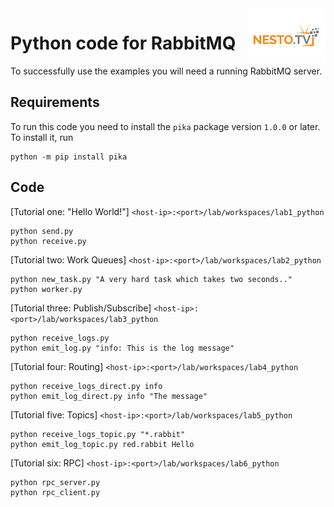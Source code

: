 <img align="right" src="./logo-small.png">



# Python code for RabbitMQ

To successfully use the examples you will need a running RabbitMQ server.

## Requirements

To run this code you need to install the `pika` package version `1.0.0` or later. To install it, run

    python -m pip install pika



## Code

[Tutorial one: "Hello World!"]  `<host-ip>:<port>/lab/workspaces/lab1_python`

    python send.py
    python receive.py


[Tutorial two: Work Queues] `<host-ip>:<port>/lab/workspaces/lab2_python`

    python new_task.py "A very hard task which takes two seconds.."
    python worker.py


[Tutorial three: Publish/Subscribe] `<host-ip>:<port>/lab/workspaces/lab3_python`

    python receive_logs.py
    python emit_log.py "info: This is the log message"


[Tutorial four: Routing] `<host-ip>:<port>/lab/workspaces/lab4_python`

    python receive_logs_direct.py info
    python emit_log_direct.py info "The message"


[Tutorial five: Topics] `<host-ip>:<port>/lab/workspaces/lab5_python`

    python receive_logs_topic.py "*.rabbit"
    python emit_log_topic.py red.rabbit Hello


[Tutorial six: RPC] `<host-ip>:<port>/lab/workspaces/lab6_python`

    python rpc_server.py
    python rpc_client.py
